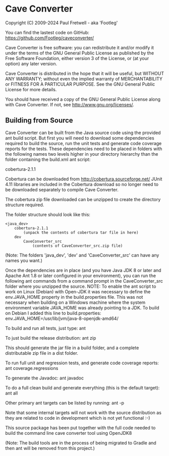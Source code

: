 # Cave Converter

Copyright (C) 2009-2024 Paul Fretwell - aka 'Footleg'

You can find the lastest code on GitHub: https://github.com/Footleg/caveconverter/

Cave Converter is free software: you can redistribute it and/or modify
it under the terms of the GNU General Public License as published by
the Free Software Foundation, either version 3 of the License, or
(at your option) any later version.

Cave Converter is distributed in the hope that it will be useful,
but WITHOUT ANY WARRANTY; without even the implied warranty of
MERCHANTABILITY or FITNESS FOR A PARTICULAR PURPOSE.  See the
GNU General Public License for more details.

You should have received a copy of the GNU General Public License
along with Cave Converter.  If not, see <http://www.gnu.org/licenses/>.


## Building from Source

Cave Converter can be built from the Java source code using the provided ant 
build script. But first you will need to download some dependencies required 
to build the source, run the unit tests and generate code coverage reports for 
the tests. These dependencies need to be placed in folders with the following 
names two levels higher in your directory hierarchy than the folder containing 
the build.xml ant script:

cobertura-2.1.1

Cobertura can be downloaded from http://cobertura.sourceforge.net/
JUnit 4.11 libraries are included in the Cobertura download so no 
longer need to be downloaded separately to compile Cave Converter.

The cobertura zip file downloaded can be unzipped to create the directory
structure required.

The folder structure should look like this:

```text
<java_dev>
    cobertura-2.1.1
        (unpack the contents of cobertura tar file in here)
    dev
        CaveConverter_src
            (contents of CaveConverter_src.zip file)
```

(Note: The folders 'java_dev', 'dev' and 'CaveConverter_src' can have any names
 you want.)

Once the dependencies are in place (and you have Java JDK 8 or later and Apache 
Ant 1.8 or later configured in your environment), you can run the following ant 
commands from a command prompt in the CaveConverter_src folder where you 
unzipped the source.
NOTE: To enable the ant script to work on Linux (Debian) with Open-JDK it was
necessary to define the env.JAVA_HOME property in the build.properties file.
This was not necessary when building on a Windows machine where the system 
environment variable JAVA_HOME was already pointing to a JDK.
To build on Debian I added this line to build.properties:
env.JAVA_HOME=/usr/lib/jvm/java-8-openjdk-amd64/

To build and run all tests, just type:
 ant

To just build the release distribution:
 ant zip

This should generate the jar file in a build folder, and a complete 
distributable zip file in a dist folder.

To run full unit and regression tests, and generate code coverage reports:
 ant coverage.regressions

To generate the Javadoc:
 ant javadoc

To do a full clean build and generate everything (this is the default target):
 ant all

Other primary ant targets can be listed by running:
 ant -p

Note that some internal targets will not work with the source distribution 
as they are related to code in development which is not yet functional :-)

This source package has been put together with the full code needed to build 
the command line cave converter tool using OpenJDK8

(Note: The build tools are in the process of being migrated to Gradle and then
ant will be removed from this project.)
